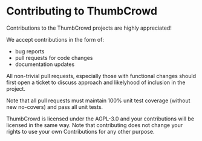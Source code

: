# Contributing to ThumbCrowd

Contributions to the ThumbCrowd projects are highly appreciated! 

We accept contributions in the form of:
 * bug reports 
 * pull requests for code changes
 * documentation updates

All non-trivial pull requests, especially those with functional changes should first open a ticket to discuss approach and likelyhood of inclusion in the project.

Note that all pull requests must maintain 100% unit test coverage (without new no-covers) and pass all unit tests.

ThumbCrowd is licensed under the AGPL-3.0 and your contributions will be licensed in the same way. Note that contributing does not change your rights to use your own Contributions for any other purpose.
